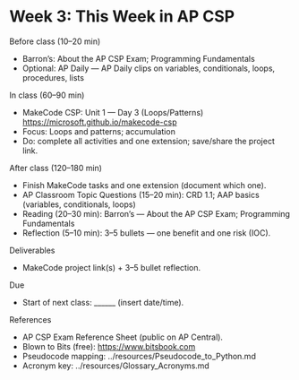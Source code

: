 # Week 3: This Week in AP CSP

Before class (10–20 min)
- Barron’s: About the AP CSP Exam; Programming Fundamentals
- Optional: AP Daily — AP Daily clips on variables, conditionals, loops, procedures, lists

In class (60–90 min)
- MakeCode CSP: Unit 1 — Day 3 (Loops/Patterns)
  https://microsoft.github.io/makecode-csp
- Focus: Loops and patterns; accumulation
- Do: complete all activities and one extension; save/share the project link.

After class (120–180 min)
- Finish MakeCode tasks and one extension (document which one).
- AP Classroom Topic Questions (15–20 min): CRD 1.1; AAP basics (variables, conditionals, loops)
- Reading (20–30 min): Barron’s — About the AP CSP Exam; Programming Fundamentals
- Reflection (5–10 min): 3–5 bullets — one benefit and one risk (IOC).

Deliverables
- MakeCode project link(s) + 3–5 bullet reflection.

Due
- Start of next class: ______ (insert date/time).

References
- AP CSP Exam Reference Sheet (public on AP Central).
- Blown to Bits (free): https://www.bitsbook.com
- Pseudocode mapping: ../resources/Pseudocode_to_Python.md
- Acronym key: ../resources/Glossary_Acronyms.md
